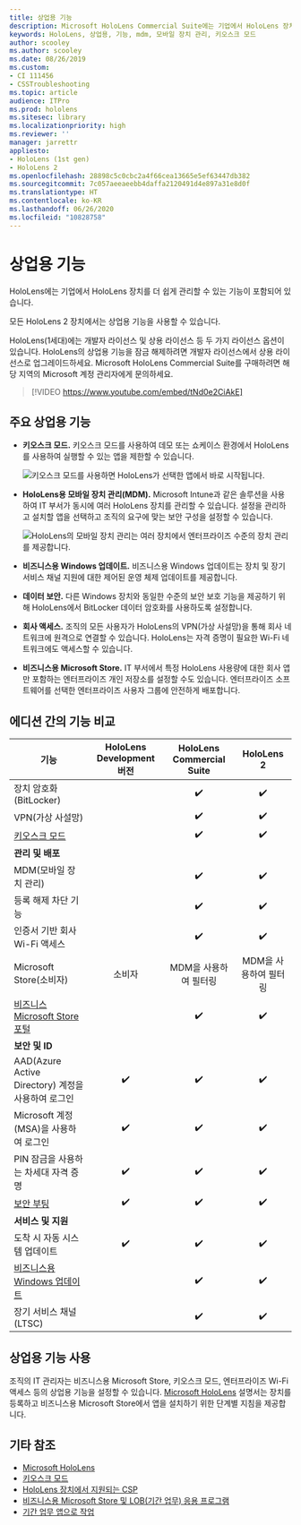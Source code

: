 ```yaml
---
title: 상업용 기능
description: Microsoft HoloLens Commercial Suite에는 기업에서 HoloLens 장치를 더 쉽게 관리할 수 있는 기능이 포함되어 있습니다. HoloLens 2 장치는 기본적으로 상업용 기능을 갖추고 있습니다.
keywords: HoloLens, 상업용, 기능, mdm, 모바일 장치 관리, 키오스크 모드
author: scooley
ms.author: scooley
ms.date: 08/26/2019
ms.custom:
- CI 111456
- CSSTroubleshooting
ms.topic: article
audience: ITPro
ms.prod: hololens
ms.sitesec: library
ms.localizationpriority: high
ms.reviewer: ''
manager: jarrettr
appliesto:
- HoloLens (1st gen)
- HoloLens 2
ms.openlocfilehash: 28898c5c0cbc2a4f66cea13665e5ef63447db382
ms.sourcegitcommit: 7c057aeeaeebb4daffa2120491d4e897a31e8d0f
ms.translationtype: HT
ms.contentlocale: ko-KR
ms.lasthandoff: 06/26/2020
ms.locfileid: "10828758"
---
```

# 상업용 기능

HoloLens에는 기업에서 HoloLens 장치를 더 쉽게 관리할 수 있는 기능이 포함되어 있습니다.

모든 HoloLens 2 장치에서는 상업용 기능을 사용할 수 있습니다.

HoloLens(1세대)에는 개발자 라이선스 및 상용 라이선스 등 두 가지 라이선스 옵션이 있습니다. HoloLens의 상업용 기능을 잠금 해제하려면 개발자 라이선스에서 상용 라이선스로 업그레이드하세요. Microsoft HoloLens Commercial Suite를 구매하려면 해당 지역의 Microsoft 계정 관리자에게 문의하세요.

>[!VIDEO https://www.youtube.com/embed/tNd0e2CiAkE]

## 주요 상업용 기능

- **키오스크 모드.** 키오스크 모드를 사용하여 데모 또는 쇼케이스 환경에서 HoloLens를 사용하여 실행할 수 있는 앱을 제한할 수 있습니다.

  ![키오스크 모드를 사용하면 HoloLens가 선택한 앱에서 바로 시작됩니다.](images/201608-kioskmode-400px.png)

- **HoloLens용 모바일 장치 관리(MDM).** Microsoft Intune과 같은 솔루션을 사용하여 IT 부서가 동시에 여러 HoloLens 장치를 관리할 수 있습니다. 설정을 관리하고 설치할 앱을 선택하고 조직의 요구에 맞는 보안 구성을 설정할 수 있습니다.

  ![HoloLens의 모바일 장치 관리는 여러 장치에서 엔터프라이즈 수준의 장치 관리를 제공합니다.](images/201608-enterprisemanagement-400px.png)

- **비즈니스용 Windows 업데이트.** 비즈니스용 Windows 업데이트는 장치 및 장기 서비스 채널 지원에 대한 제어된 운영 체제 업데이트를 제공합니다.
- **데이터 보안.** 다른 Windows 장치와 동일한 수준의 보안 보호 기능을 제공하기 위해 HoloLens에서 BitLocker 데이터 암호화를 사용하도록 설정합니다.
- **회사 액세스.** 조직의 모든 사용자가 HoloLens의 VPN(가상 사설망)을 통해 회사 네트워크에 원격으로 연결할 수 있습니다. HoloLens는 자격 증명이 필요한 Wi-Fi 네트워크에도 액세스할 수 있습니다.
- **비즈니스용 Microsoft Store.** IT 부서에서 특정 HoloLens 사용량에 대한 회사 앱만 포함하는 엔터프라이즈 개인 저장소를 설정할 수도 있습니다. 엔터프라이즈 소프트웨어를 선택한 엔터프라이즈 사용자 그룹에 안전하게 배포합니다.

## 에디션 간의 기능 비교

|기능 |HoloLens Development 버전 |HoloLens Commercial Suite |HoloLens 2 |
|---|:---:|:---:|:---:|
|장치 암호화(BitLocker) | |✔️ |✔️ |
|VPN(가상 사설망) | |✔️ |✔️ |
|[키오스크 모드](hololens-kiosk.md) | |✔️ |✔️ |
|**관리 및 배포** | | | |
|MDM(모바일 장치 관리) | |✔️ |✔️ |
|등록 해제 차단 기능 | |✔️ |✔️ |
|인증서 기반 회사 Wi-Fi 액세스 | |✔️ |✔️ |
|Microsoft Store(소비자) |소비자 |MDM을 사용하여 필터링 |MDM을 사용하여 필터링 |
|[비즈니스 Microsoft Store 포털](https://docs.microsoft.com/microsoft-store/working-with-line-of-business-apps) | |✔️ |✔️ |
|**보안 및 ID** | | | |
|AAD(Azure Active Directory) 계정을 사용하여 로그인 |✔️ |✔️ |✔️ |
|Microsoft 계정(MSA)을 사용하여 로그인 |✔️ |✔️ |✔️ |
|PIN 잠금을 사용하는 차세대 자격 증명 |✔️ |✔️ |✔️ |
|[보안 부팅](https://docs.microsoft.com/windows-hardware/design/device-experiences/oem-secure-boot) |✔️ |✔️ |✔️ |
|**서비스 및 지원** | | | |
|도착 시 자동 시스템 업데이트 |✔️ |✔️ |✔️ |
|[비즈니스용 Windows 업데이트](https://docs.microsoft.com/windows/deployment/update/waas-manage-updates-wufb) | |✔️ |✔️ |
|장기 서비스 채널(LTSC) | |✔️ |✔️ |

## 상업용 기능 사용

조직의 IT 관리자는 비즈니스용 Microsoft Store, 키오스크 모드, 엔터프라이즈 Wi-Fi 액세스 등의 상업용 기능을 설정할 수 있습니다. [Microsoft HoloLens](index.md) 설명서는 장치를 등록하고 비즈니스용 Microsoft Store에서 앱을 설치하기 위한 단계별 지침을 제공합니다.

## 기타 참조

- [Microsoft HoloLens](index.md)
- [키오스크 모드](hololens-kiosk.md)
- [HoloLens 장치에서 지원되는 CSP](/windows/client-management/mdm/configuration-service-provider-reference#csps-supported-in-hololens-devices)
- [비즈니스용 Microsoft Store 및 LOB(기간 업무) 응용 프로그램](https://blogs.technet.microsoft.com/sbucci/2016/04/13/windows-store-for-business-and-line-of-business-applications/)
- [기간 업무 앱으로 작업](/microsoft-store/working-with-line-of-business-apps)
